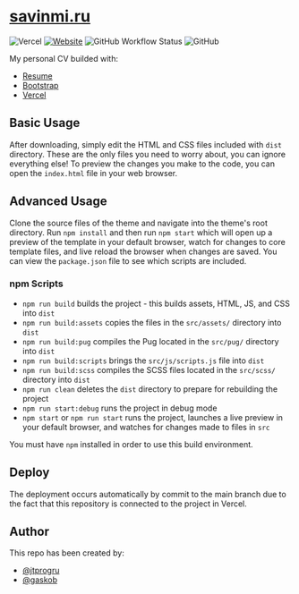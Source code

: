 # [savinmi.ru](https://savinmi.ru)
![Vercel](http://therealsujitk-vercel-badge.vercel.app/?app=my-cv)
[![Website](https://img.shields.io/website?label=My%20CV&url=https%3A%2F%2Fsavinmi.ru)](https://savinmi.ru)
![GitHub Workflow Status](https://img.shields.io/github/workflow/status/jtprogru/savinmi.ru/CI?label=CI)
![GitHub](https://img.shields.io/github/license/jtprogru/savinmi.ru)

My personal CV builded with:

- [Resume](https://startbootstrap.com/theme/resume/)
- [Bootstrap](https://getbootstrap.com/)
- [Vercel](https://vercel.com/)

## Basic Usage

After downloading, simply edit the HTML and CSS files included with `dist` directory. These are the only files you need to worry about, you can ignore everything else! To preview the changes you make to the code, you can open the `index.html` file in your web browser.

## Advanced Usage

Clone the source files of the theme and navigate into the theme's root directory. Run `npm install` and then run `npm start` which will open up a preview of the template in your default browser, watch for changes to core template files, and live reload the browser when changes are saved. You can view the `package.json` file to see which scripts are included.

### npm Scripts

- `npm run build` builds the project - this builds assets, HTML, JS, and CSS into `dist`
- `npm run build:assets` copies the files in the `src/assets/` directory into `dist`
- `npm run build:pug` compiles the Pug located in the `src/pug/` directory into `dist`
- `npm run build:scripts` brings the `src/js/scripts.js` file into `dist`
- `npm run build:scss` compiles the SCSS files located in the `src/scss/` directory into `dist`
- `npm run clean` deletes the `dist` directory to prepare for rebuilding the project
- `npm run start:debug` runs the project in debug mode
- `npm start` or `npm run start` runs the project, launches a live preview in your default browser, and watches for changes made to files in `src`

You must have `npm` installed in order to use this build environment.

## Deploy

The deployment occurs automatically by commit to the main branch due to the fact that this repository is connected to the project in Vercel.

## Author

This repo has been created by:

- [@jtprogru](https://github.com/jtprogru)
- [@gaskob](https://github.com/gaskob)
